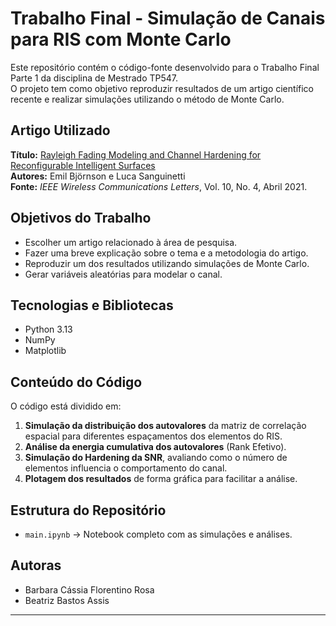 # Trabalho Final - Simulação de Canais para RIS com Monte Carlo

Este repositório contém o código-fonte desenvolvido para o Trabalho Final Parte 1 da disciplina de Mestrado TP547.  
O projeto tem como objetivo reproduzir resultados de um artigo científico recente e realizar simulações utilizando o método de Monte Carlo.

## Artigo Utilizado

**Título:** [Rayleigh Fading Modeling and Channel Hardening for Reconfigurable Intelligent Surfaces](https://ieeexplore.ieee.org/document/9300189)  
**Autores:** Emil Björnson e Luca Sanguinetti  
**Fonte:** *IEEE Wireless Communications Letters*, Vol. 10, No. 4, Abril 2021.

## Objetivos do Trabalho

- Escolher um artigo relacionado à área de pesquisa.
- Fazer uma breve explicação sobre o tema e a metodologia do artigo.
- Reproduzir um dos resultados utilizando simulações de Monte Carlo.
- Gerar variáveis aleatórias para modelar o canal.

## Tecnologias e Bibliotecas

- Python 3.13
- NumPy
- Matplotlib
  
## Conteúdo do Código

O código está dividido em:

1. **Simulação da distribuição dos autovalores** da matriz de correlação espacial para diferentes espaçamentos dos elementos do RIS.
2. **Análise da energia cumulativa dos autovalores** (Rank Efetivo).
3. **Simulação do Hardening da SNR**, avaliando como o número de elementos influencia o comportamento do canal.
4. **Plotagem dos resultados** de forma gráfica para facilitar a análise.

## Estrutura do Repositório

- `main.ipynb` → Notebook completo com as simulações e análises.

## Autoras

- Barbara Cássia Florentino Rosa
- Beatriz Bastos Assis
---
